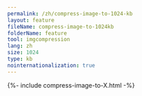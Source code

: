 ```yaml
---
permalink: /zh/compress-image-to-1024-kb
layout: feature
fileName: compress-image-to-1024kb
folderName: feature
tool: imgcompression
lang: zh
size: 1024
type: kb
nointernationalization: true
---
```

{%- include compress-image-to-X.html -%}       
